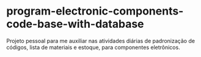 # program-electronic-components-code-base-with-database
Projeto pessoal para me auxiliar nas atividades diárias de padronização de códigos, lista de materiais e estoque, para componentes eletrônicos.
